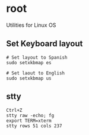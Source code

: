 # root
Utilities for Linux OS


## Set Keyboard layout

    # Set layout to Spanish
    sudo setxkbmap es
    
    # Set laout to English
    sudo setxkbmap us 


## stty 
    Ctrl+Z
    stty raw -echo; fg
    export TERM=xterm
    stty rows 51 cols 237
